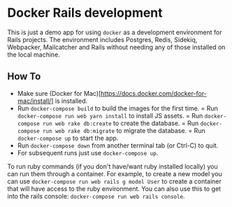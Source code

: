 # Docker Rails development

This is just a demo app for using `docker` as a development environment for
Rails projects. The environment includes Postgres, Redis, Sidekiq, Webpacker,
Mailcatcher and Rails without needing any of those installed on the local
machine.

## How To

- Make sure (Docker for Mac)[https://docs.docker.com/docker-for-mac/install/] is
  installed.
- Run `docker-compose build` to build the images for the first time.
= Run `docker-compose run web yarn install` to install JS assets.
= Run `docker-compose run web rake db:create` to create the database.
= Run `docker-compose run web rake db:migrate` to migrate the database.
= Run `docker-compose up` to start the app.
- Run `docker-compose down` from another terminal tab (or Ctrl-C) to quit.
- For subsequent runs just use `docker-compose up`.

To run ruby commands (if you don't have/want ruby installed locally) you can
run them through a container. For example, to create a new model you can use
`docker-compose run web rails g model User` to create a container that will
have access to the ruby environment. You can also use this to get into the rails
console: `docker-compose run web rails console`.
